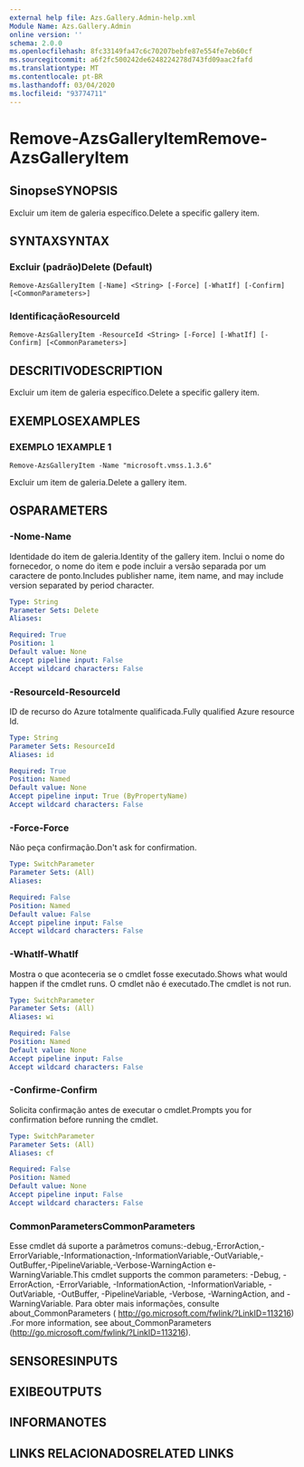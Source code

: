 ```yaml
---
external help file: Azs.Gallery.Admin-help.xml
Module Name: Azs.Gallery.Admin
online version: ''
schema: 2.0.0
ms.openlocfilehash: 8fc33149fa47c6c70207bebfe87e554fe7eb60cf
ms.sourcegitcommit: a6f2fc500242de6248224278d743fd09aac2fafd
ms.translationtype: MT
ms.contentlocale: pt-BR
ms.lasthandoff: 03/04/2020
ms.locfileid: "93774711"
---
```

# <span data-ttu-id="95bdb-101">Remove-AzsGalleryItem</span><span class="sxs-lookup"><span data-stu-id="95bdb-101">Remove-AzsGalleryItem</span></span>

## <span data-ttu-id="95bdb-102">Sinopse</span><span class="sxs-lookup"><span data-stu-id="95bdb-102">SYNOPSIS</span></span>
<span data-ttu-id="95bdb-103">Excluir um item de galeria específico.</span><span class="sxs-lookup"><span data-stu-id="95bdb-103">Delete a specific gallery item.</span></span>

## <span data-ttu-id="95bdb-104">SYNTAX</span><span class="sxs-lookup"><span data-stu-id="95bdb-104">SYNTAX</span></span>

### <span data-ttu-id="95bdb-105">Excluir (padrão)</span><span class="sxs-lookup"><span data-stu-id="95bdb-105">Delete (Default)</span></span>
```
Remove-AzsGalleryItem [-Name] <String> [-Force] [-WhatIf] [-Confirm] [<CommonParameters>]
```

### <span data-ttu-id="95bdb-106">Identificação</span><span class="sxs-lookup"><span data-stu-id="95bdb-106">ResourceId</span></span>
```
Remove-AzsGalleryItem -ResourceId <String> [-Force] [-WhatIf] [-Confirm] [<CommonParameters>]
```

## <span data-ttu-id="95bdb-107">DESCRITIVO</span><span class="sxs-lookup"><span data-stu-id="95bdb-107">DESCRIPTION</span></span>
<span data-ttu-id="95bdb-108">Excluir um item de galeria específico.</span><span class="sxs-lookup"><span data-stu-id="95bdb-108">Delete a specific gallery item.</span></span>

## <span data-ttu-id="95bdb-109">EXEMPLOS</span><span class="sxs-lookup"><span data-stu-id="95bdb-109">EXAMPLES</span></span>

### <span data-ttu-id="95bdb-110">EXEMPLO 1</span><span class="sxs-lookup"><span data-stu-id="95bdb-110">EXAMPLE 1</span></span>
```
Remove-AzsGalleryItem -Name "microsoft.vmss.1.3.6"
```

<span data-ttu-id="95bdb-111">Excluir um item de galeria.</span><span class="sxs-lookup"><span data-stu-id="95bdb-111">Delete a gallery item.</span></span>

## <span data-ttu-id="95bdb-112">OS</span><span class="sxs-lookup"><span data-stu-id="95bdb-112">PARAMETERS</span></span>

### <span data-ttu-id="95bdb-113">-Nome</span><span class="sxs-lookup"><span data-stu-id="95bdb-113">-Name</span></span>
<span data-ttu-id="95bdb-114">Identidade do item de galeria.</span><span class="sxs-lookup"><span data-stu-id="95bdb-114">Identity of the gallery item.</span></span>
<span data-ttu-id="95bdb-115">Inclui o nome do fornecedor, o nome do item e pode incluir a versão separada por um caractere de ponto.</span><span class="sxs-lookup"><span data-stu-id="95bdb-115">Includes publisher name, item name, and may include version separated by period character.</span></span>

```yaml
Type: String
Parameter Sets: Delete
Aliases:

Required: True
Position: 1
Default value: None
Accept pipeline input: False
Accept wildcard characters: False
```

### <span data-ttu-id="95bdb-116">-ResourceId</span><span class="sxs-lookup"><span data-stu-id="95bdb-116">-ResourceId</span></span>
<span data-ttu-id="95bdb-117">ID de recurso do Azure totalmente qualificada.</span><span class="sxs-lookup"><span data-stu-id="95bdb-117">Fully qualified Azure resource Id.</span></span>

```yaml
Type: String
Parameter Sets: ResourceId
Aliases: id

Required: True
Position: Named
Default value: None
Accept pipeline input: True (ByPropertyName)
Accept wildcard characters: False
```

### <span data-ttu-id="95bdb-118">-Force</span><span class="sxs-lookup"><span data-stu-id="95bdb-118">-Force</span></span>
<span data-ttu-id="95bdb-119">Não peça confirmação.</span><span class="sxs-lookup"><span data-stu-id="95bdb-119">Don't ask for confirmation.</span></span>

```yaml
Type: SwitchParameter
Parameter Sets: (All)
Aliases:

Required: False
Position: Named
Default value: False
Accept pipeline input: False
Accept wildcard characters: False
```

### <span data-ttu-id="95bdb-120">-WhatIf</span><span class="sxs-lookup"><span data-stu-id="95bdb-120">-WhatIf</span></span>
<span data-ttu-id="95bdb-121">Mostra o que aconteceria se o cmdlet fosse executado.</span><span class="sxs-lookup"><span data-stu-id="95bdb-121">Shows what would happen if the cmdlet runs.</span></span>
<span data-ttu-id="95bdb-122">O cmdlet não é executado.</span><span class="sxs-lookup"><span data-stu-id="95bdb-122">The cmdlet is not run.</span></span>

```yaml
Type: SwitchParameter
Parameter Sets: (All)
Aliases: wi

Required: False
Position: Named
Default value: None
Accept pipeline input: False
Accept wildcard characters: False
```

### <span data-ttu-id="95bdb-123">-Confirme</span><span class="sxs-lookup"><span data-stu-id="95bdb-123">-Confirm</span></span>
<span data-ttu-id="95bdb-124">Solicita confirmação antes de executar o cmdlet.</span><span class="sxs-lookup"><span data-stu-id="95bdb-124">Prompts you for confirmation before running the cmdlet.</span></span>

```yaml
Type: SwitchParameter
Parameter Sets: (All)
Aliases: cf

Required: False
Position: Named
Default value: None
Accept pipeline input: False
Accept wildcard characters: False
```

### <span data-ttu-id="95bdb-125">CommonParameters</span><span class="sxs-lookup"><span data-stu-id="95bdb-125">CommonParameters</span></span>
<span data-ttu-id="95bdb-126">Esse cmdlet dá suporte a parâmetros comuns:-debug,-ErrorAction,-ErrorVariable,-Informationaction,-InformationVariable,-OutVariable,-OutBuffer,-PipelineVariable,-Verbose-WarningAction e-WarningVariable.</span><span class="sxs-lookup"><span data-stu-id="95bdb-126">This cmdlet supports the common parameters: -Debug, -ErrorAction, -ErrorVariable, -InformationAction, -InformationVariable, -OutVariable, -OutBuffer, -PipelineVariable, -Verbose, -WarningAction, and -WarningVariable.</span></span> <span data-ttu-id="95bdb-127">Para obter mais informações, consulte about_CommonParameters ( http://go.microsoft.com/fwlink/?LinkID=113216) .</span><span class="sxs-lookup"><span data-stu-id="95bdb-127">For more information, see about_CommonParameters (http://go.microsoft.com/fwlink/?LinkID=113216).</span></span>

## <span data-ttu-id="95bdb-128">SENSORES</span><span class="sxs-lookup"><span data-stu-id="95bdb-128">INPUTS</span></span>

## <span data-ttu-id="95bdb-129">EXIBE</span><span class="sxs-lookup"><span data-stu-id="95bdb-129">OUTPUTS</span></span>

## <span data-ttu-id="95bdb-130">INFORMA</span><span class="sxs-lookup"><span data-stu-id="95bdb-130">NOTES</span></span>

## <span data-ttu-id="95bdb-131">LINKS RELACIONADOS</span><span class="sxs-lookup"><span data-stu-id="95bdb-131">RELATED LINKS</span></span>

